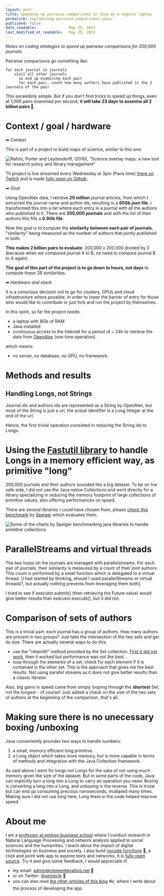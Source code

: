 ```yaml
---
layout: post
title: Speeding up pairwise comparisons in Java on a regular laptop
permalink: /optimizing-pairwise-comparisons-java/
published: false
date_readable:               May 25, 2023
last_modified_at_readable:   May 25, 2023
---
```


*Notes on coding strategies to speed up pairwise comparisons for 200,000 journals*

Pairwise comparisons go something like:

```
for each journal in journals
    visit all other journals
      so end up examining each pair
      for each pair, count how many authors have published in the 2 journals of the pair
```      

This exceedinly simple. But if you don't find tricks to speed up things, even at 1,000 pairs examined per second, **it will take 23 days to examine all 2 billion pairs 🥲**.



# Context / goal / hardware

➡ *Context*

This is part of a project to build maps of science, similar to this one:

![Rafols, Porter and Leydesdorff, (2010), "Science overlay maps: a new tool for research policy and library management"](https://github.com/seinecle/MapsOfScience/blob/main/assets/img/rafols-porter-leydesdorff-2010.png)

Th project is live streamed every Wednesday at 3pm (Paris time) [there on Twitch](https://twitch.tv/clementlevallois) and is made [fully open on Github](https://github.com/seinecle/MapsOfScience).


➡ *Goal*

Using OpenAlex data, I retrieve **20 million** journal articles, from which I extracted the journal name and author ids, resulting in a **65Gb json file**.
I transformed this into a list where each entry is a journal with all the authors who published in it. There are **200,000 journals** and with the list of their authors this fills a **0.9Gb file**.

Now the goal is to compute the **similarity between each pair of journals**, "similarity" being measured as the number of authors that jointly published in both.

**This makes 2 billion pairs to evaluate**: 200,000 x 200,000 divided by 2 (because when we compared journal A to B, no need to compare journal B to A again).

**The goal of this part of the project is to go down to hours, not days** to compute these 2B similarities.

➡ *Hardware and stack*

It is a conscious decision not to go for clusters, GPUs and cloud infrastructure where possible, in order to lower the barrier of entry for those who would like to contribute or just fork and run the project by themselves.

In this spirit, so far the project needs:
- a laptop with 8Gb of RAM
- Java installed
- continuous access to the Internet for a period of ~ 24h to retrieve the data from [OpenAlex](https://openalex.org/) (one time operation).

which means:
- no server, no database, no GPU, no framework.


# Methods and results

## Handling Longs, not Strings
Journal ids and authors ids are represented as a String by OpenAlex, but most of the String is just a url, the actual identifier is a Long Integer at the end of the url.

Hence, the first trivial operation consisted in reducing the String ids to Longs.

# Using the [Fastutil library](https://fastutil.di.unimi.it/) to handle Longs in a memory efficient way, as primitive "long"
200,000 journals and their authors sounded like a big dataset. To be on tne safe side, I did not use the Java native Collections and went directly for a library specializing in reducing the memory footprint of large collections of primitive values, also offering performances on speed.

There are several libraries I could have chosen from, please [check this benchmark]([https://github.com/Speiger/Primitive-Collections-Benchmarks/blob/master/BENCHMARKS.md](https://github.com/Speiger/Primitive-Collections-Benchmarks/blob/master/BENCHMARKS-CHARTS.md)) by [Speiger](https://twitter.com/SpeigerCut) which evaluates them.

![Some of the charts by Speiger benchmarking java libraries to handle primitive collections](https://github.com/seinecle/blog/assets/1244100/8708fb31-7a81-4d7f-88ff-e2be8faacf92)


# ParallelStreams and virtual threads

The two loops on the journals are managed with parallelstreams. For each pair of journals, their similarity is measured by a count of their joint authors. This count is performed by a small function which is delegated to a virtual thread.
[I had started by thinking, should I used parallelStreams or virtual threads?, but actually nothing prevents from leveraging them both].

I tried to see if executor.submit() (then retrieving the Future value) would give better results than executor.execute(), but it did not.


# Comparison of sets of authors

This is a trivial part: each journal has a group of authors. How many authors are present in two groups? Just take the intersection of the two sets and get its size.
There are actually several ways to do this:

- use the "retainAll" method provided by the Set collection. [First it did not work](https://stackoverflow.com/questions/76326766/fastutil-operation-on-set-fails-with-long-type), then it worked but performance was not the best.
- loop through the elements of a set, check for each element if it is contained in the other set. This is the approach that gives me the best results. Not using parallel streams as it does not give better results than a classic Iterator.

Also, big gains in speed came from simply looping through the **shortest** Set, not the longest - of course! Just added a check on the size of the two sets of authors at the beginning of the comparison, that's all.

# Making sure there is no unecessary boxing /unboxing 

Java conveniently provides two ways to handle numbers:

1. a small, memory efficient long primitive.
2. a Long object which takes more memory, but is more capable in terms of methods and integration with the Java Collection framework. 

As said above I went for longs not Longs for the sake of not using much memory given the size of the dataset. But in some parts of the code, Java can implicitly turn a long into a Long to carry an operation you need. Boxing is converting a long into a Long, and unboxing is the reverse. This is trivial but can end up consuming precious nanoseconds, multipled many times. Making sure I did not use long here, Long there in the code helped improve speed.











# About me

I am a [professor at emlyon business school](https://www.linkedin.com/in/levallois/) where I conduct research in Natural Language Processing and network analysis applied to social sciences and the humanities. I teach about the impact of digital technologies on business and society. I also  build [nocode functions](https://nocodefunctions.com) 🔎, a click and point web app to explore texts and networks. It is [fully open source](https://github.com/seinecle/nocodefunctions). Try it and give some feedback, I would appreciate it!

* my email: [admin@clementlevallois.net](mailto:admin@clementlevallois.net) 📧
* or on Twitter: [@seinecle](https://twitter.com/seinecle) 📱
* you can also read [the other articles of this blog](https://nocodefunctions.com/blog) 👓, where I write about the process of developing the app.
